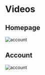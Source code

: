 # Videos

## Homepage

![account](/img/videos/account.gif)

## Account

![account](/img/videos/account.gif)
